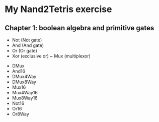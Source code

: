 My Nand2Tetris exercise
=======================

Chapter 1: boolean algebra and primitive gates
----------------------------------------------

+ Not (Not gate)
+ And (And gate)
+ Or (Or gate)
+ Xor (exclusive or)
~ Mux (multiplexor)
- DMux
- And16
- DMux4Way
- DMux8Way
- Mux16
- Mux4Way16
- Mux8Way16
- Not16
- Or16
- Or8Way
